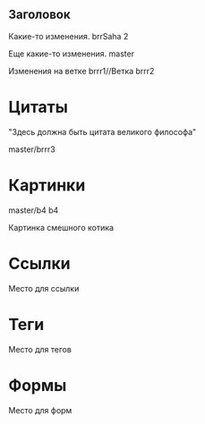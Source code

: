 ## Заголовок

Какие-то изменения. brrSaha 2

Еще какие-то изменения. master

Изменения на ветке brrr1//Ветка brrr2

# Цитаты

"Здесь должна быть цитата великого философа"

master/brrr3

# Картинки

master/b4
b4

Картинка смешного котика

# Ссылки

Место для ссылки

# Теги

Место для тегов

# Формы

Место для форм